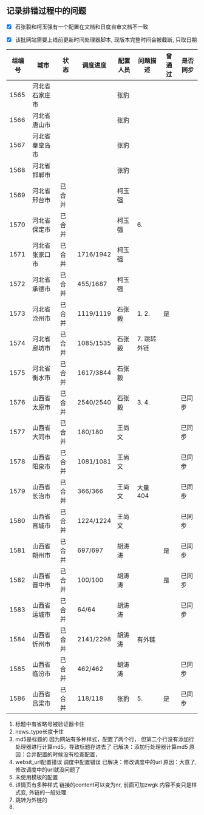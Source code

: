 ## 记录排错过程中的问题

-   [x] 石张毅和柯玉强有一个配置在文档和日度自审文档不一致

-   [x] 该批网站需要上线前更新时间处理器脚本, 现版本完整时间会被截断, 只取日期

| 组编号 | 城市           | 状态   | 调度进度  | 配置人员 | 问题描述    | 曾通过 | 是否同步 |
| ------ | -------------- | ------ | --------- | -------- | ----------- | ------ | -------- |
| 1565   | 河北省石家庄市 |        |           | 张豹     |             |        |          |
| 1566   | 河北省唐山市   |        |           | 张豹     |             |        |          |
| 1567   | 河北省秦皇岛市 |        |           | 张豹     |             |        |          |
| 1568   | 河北省邯郸市   |        |           | 张豹     |             |        |          |
| 1569   | 河北省邢台市   | 已合并 |           | 柯玉强   |             |        |          |
| 1570   | 河北省保定市   | 已合并 |           | 柯玉强   | 6.          |        |          |
| 1571   | 河北省张家口市 | 已合并 | 1716/1942 | 柯玉强   |             |        |          |
| 1572   | 河北省承德市   | 已合并 | 455/1687  | 柯玉强   |             |        |          |
| 1573   | 河北省沧州市   | 已合并 | 1119/1119 | 石张毅   | 1. 2.       | 是     |          |
| 1574   | 河北省廊坊市   | 已合并 | 1085/1535 | 石张毅   | 7. 跳转外链 |        |          |
| 1575   | 河北省衡水市   | 已合并 | 1617/3844 | 石张毅   |             |        |          |
| 1576   | 山西省太原市   | 已合并 | 2540/2540 | 石张毅   | 3. 4.       |        | 已同步   |
| 1577   | 山西省大同市   | 已合并 | 180/180   | 王尚文   |             |        | 已同步   |
| 1578   | 山西省阳泉市   | 已合并 | 1081/1081 | 王尚文   |             |        | 已同步   |
| 1579   | 山西省长治市   | 已合并 | 366/366   | 王尚文   | 大量404     |        | 已同步   |
| 1580   | 山西省晋城市   | 已合并 | 1224/1224 | 王尚文   |             |        | 已同步   |
| 1581   | 山西省朔州市   | 已合并 | 697/697   | 胡涛涛   |             | 是     | 已同步   |
| 1582   | 山西省晋中市   | 已合并 | 100/100   | 胡涛涛   |             | 是     | 已同步   |
| 1583   | 山西省运城市   | 已合并 | 64/64     | 胡涛涛   |             |        | 已同步   |
| 1584   | 山西省忻州市   | 已合并 | 2141/2298 | 胡涛涛   | 有外链      |        |          |
| 1585   | 山西省临汾市   | 已合并 | 462/462   | 胡涛涛   |             |        | 已同步   |
| 1586   | 山西省吕梁市   | 已合并 | 118/118   | 张豹     | 5.          | 是     | 已同步   |

1.  标题中有省略号被验证器卡住
6.  news_type长度卡住
3.  md5是标题的
    因为网站有多种样式，配置了两个行， 但第二个行没有添加行处理器进行计算md5，导致标题存进去了
    已解决：添加行处理器计算md5
    原因：合并配置的时候没有检查配置，
4.  websit_url配置错误
    调度中配置错误
    已解决：修改调度中的url
    原因：大意了, 修改调度中的url就没问题了
5.  未使用模板的配置
6.  详情页有多种样式 链接的content可以变为nr, 前面可加zwgk 内容不变只是样式变, 外链的一般处理
7.  跳转为外链的
8.  